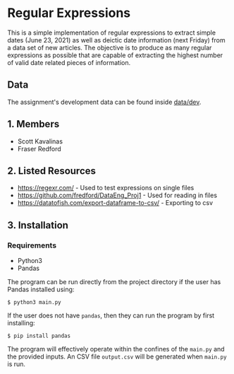 # Regular Expressions

This is a simple implementation of regular expressions to extract simple dates (June 23, 2021) as well as deictic date information (next Friday) from a data set of new articles. The objective is to produce as many regular expressions as possible that are capable of extracting the highest number of valid date related pieces of information.

## Data

The assignment's development data can be found inside [data/dev](data/dev).

## 1. Members

- Scott Kavalinas
- Fraser Redford

## 2. Listed Resources

- https://regexr.com/ - Used to test expressions on single files
- https://github.com/fredford/DataEng_Proj1 - Used for reading in files
- https://datatofish.com/export-dataframe-to-csv/ - Exporting to csv

## 3. Installation

### Requirements

- Python3
- Pandas

The program can be run directly from the project directory if the user has Pandas installed using:

```
$ python3 main.py
```

If the user does not have `pandas`, then they can run the program by first installing:

```
$ pip install pandas
```

The program will effectively operate within the confines of the `main.py` and the provided inputs. An CSV file `output.csv` will be generated when `main.py` is run.
